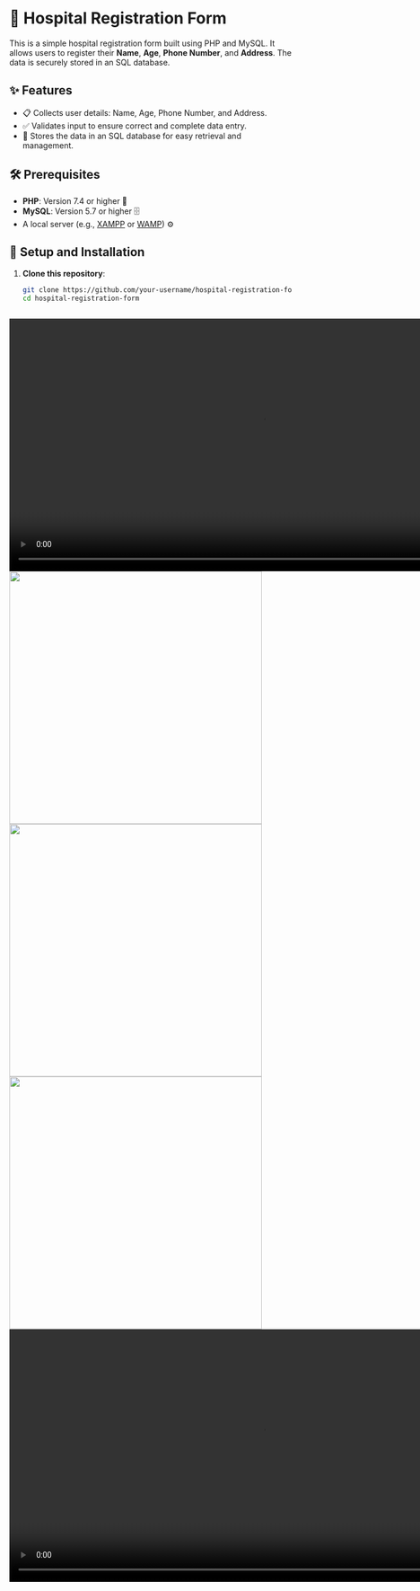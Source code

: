 # 🏥 Hospital Registration Form

This is a simple hospital registration form built using PHP and MySQL. It allows users to register their **Name**, **Age**, **Phone Number**, and **Address**. The data is securely stored in an SQL database.

## ✨ Features

- 📋 Collects user details: Name, Age, Phone Number, and Address.
- ✅ Validates input to ensure correct and complete data entry.
- 💾 Stores the data in an SQL database for easy retrieval and management.

## 🛠️ Prerequisites

- **PHP**: Version 7.4 or higher 🐘
- **MySQL**: Version 5.7 or higher 🗄️
- A local server (e.g., [XAMPP](https://www.apachefriends.org/) or [WAMP](https://www.wampserver.com/)) ⚙️

## 🚀 Setup and Installation

1. **Clone this repository**:
   ```bash
   git clone https://github.com/your-username/hospital-registration-form.git
   cd hospital-registration-form



<div>

   <video height="450" src="https://github.com/user-attachments/assets/47e7168b-c9cf-4bb2-b4e4-052b936dbbfa" />
  

</div>

<div>

   <img  height="450" src="https://github.com/user-attachments/assets/7bfcb70f-f28e-4378-b62e-c84629c81ce0" />

</div>
<div>
   <img  height="450" src="https://github.com/user-attachments/assets/db6c29c2-a457-4f6a-b208-4776c34ce998" />
   <img  height="450" src="https://github.com/user-attachments/assets/239f07b6-63a2-49ad-93ac-cdc22eb83621" />


   <video height="450" src="https://github.com/user-attachments/assets/576d1eab-8587-461f-be33-8786ac0142ca" />
  

</div>






